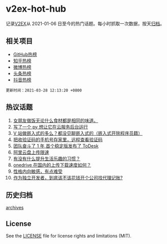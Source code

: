 # v2ex-hot-hub

 记录[V2EX](https://www.v2ex.com/)从 2021-01-06 日至今的热门话题。每小时抓取一次数据，按天[归档](archives)。
 
 ## 相关项目

- [GitHub热榜](https://github.com/lonnyzhang423/github-hot-hub)
- [知乎热榜](https://github.com/lonnyzhang423/zhihu-hot-hub)
- [微博热榜](https://github.com/lonnyzhang423/weibo-hot-hub)
- [头条热榜](https://github.com/lonnyzhang423/toutiao-hot-hub)
- [抖音热榜](https://github.com/lonnyzhang423/douyin-hot-hub)


 `更新时间：2021-03-28 12:13:20 +0800`

## 热议话题

1. [女朋友做饭无论什么食材都是相同的味道。](https://www.v2ex.com/t/765653)
1. [写了一个 py 想让它在云服务后台运行](https://www.v2ex.com/t/765656)
1. [V 站做嵌入式的多么？都没见聊嵌入式的（嵌入式开除程序员籍）](https://www.v2ex.com/t/765706)
1. [把收验证码的手机号存家里，远程查看验证码](https://www.v2ex.com/t/765711)
1. [团队奋斗了 1 年,首个稳定版发布了 ToDesk](https://www.v2ex.com/t/765799)
1. [阿里云盘上传限速](https://www.v2ex.com/t/765661)
1. [有没有什么提升生活乐趣的习惯？](https://www.v2ex.com/t/765690)
1. [onedrive 在国内的上传下载速度如何？](https://www.v2ex.com/t/765727)
1. [性格内向敏感，有点难受](https://www.v2ex.com/t/765789)
1. [作为独立开发者，到底该不该花钱开个公司找代理记账?](https://www.v2ex.com/t/765668)

## 历史归档

[archives](archives)

## License

See the [LICENSE](LICENSE) file for license rights and limitations (MIT).
